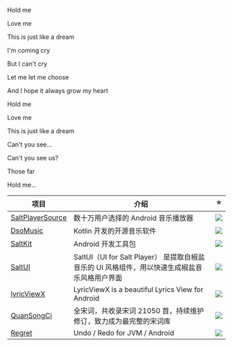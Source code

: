 Hold me

Love me

This is just like a dream

I'm coming cry

But I can't cry

Let me let me choose

And I hope it always grow my heart

Hold me

Love me

This is just like a dream

Can't you see...

Can't you see us?

Those far

Hold me...

| 项目 | 介绍 | ⭐ |
| -- | -- | -- |
| [SaltPlayerSource](https://github.com/Moriafly/SaltPlayerSource) | 数十万用户选择的 Android 音乐播放器 | <img src="https://img.shields.io/github/stars/Moriafly/SaltPlayerSource"> |
| [DsoMusic](https://github.com/Moriafly/DsoMusic) | Kotlin 开发的开源音乐软件 | <img src="https://img.shields.io/github/stars/Moriafly/DsoMusic"> |
| [SaltKit](https://github.com/Moriafly/SaltKit) | Android 开发工具包 | <img src="https://img.shields.io/github/stars/Moriafly/SaltKit"> |
| [SaltUI](https://github.com/Moriafly/SaltUI) | SaltUI（UI for Salt Player） 是提取自椒盐音乐的 UI 风格组件，用以快速生成椒盐音乐风格用户界面 | <img src="https://img.shields.io/github/stars/Moriafly/SaltUI"> |
| [lyricViewX](https://github.com/Moriafly/LyricViewX) | LyricViewX is a beautiful Lyrics View for Android | <img src="https://img.shields.io/github/stars/Moriafly/LyricViewX"> |
| [QuanSongCi](https://github.com/Moriafly/QuanSongCi) | 全宋词，共收录宋词 21050 首，持续维护修订，致力成为最完整的宋词库 | <img src="https://img.shields.io/github/stars/Moriafly/QuanSongCi"> |
| [Regret](https://github.com/Moriafly/Regret) | Undo / Redo for JVM / Android | <img src="https://img.shields.io/github/stars/Moriafly/Regret"> |